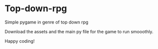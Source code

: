 # Top-down-rpg
Simple pygame in genre of top down rpg

Download the assets and the main py file for the game to run smooothly.

Happy coding!
